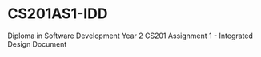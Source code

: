 # CS201AS1-IDD
Diploma in Software Development Year 2 CS201 Assignment 1 - Integrated Design Document
